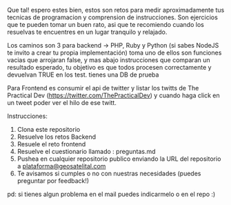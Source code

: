 Que tal! espero estes bien, estos son retos para medir aproximadamente tus tecnicas de programacion y comprension de instrucciones.
Son ejercicios que te pueden tomar un buen rato, asi que te recomiendo cuando los resuelvas te encuentres en un lugar tranquilo y relajado.

Los caminos son 3 para backend -> PHP, Ruby y Python (si sabes NodeJS te invito a crear tu propia implementación) toma uno de ellos
son funciones vacias que arrojaran false, y mas abajo instrucciones que comparan un resultado esperado, tu objetivo es que todos procesen correctamente y devuelvan TRUE en los test.
tienes una DB de prueba 

Para Frontend es consumir el api de twitter y listar los twitts de The Practical Dev (https://twitter.com/ThePracticalDev) y cuando haga click en un tweet poder ver el hilo de ese twitt.

Instrucciones:

1) Clona este repositorio
2) Resuelve los retos Backend
3) Resuele el reto frontend
4) Resuelve el cuestionario llamado : preguntas.md
5) Pushea en cualquier repositorio publico enviando la URL del repositorio a plataforma@geosatelital.com
6) Te avisamos si cumples o no con nuestras necesidades (puedes preguntar por feedback!)

pd: si tienes algun problema en el mail puedes indicarmelo o en el repo :)